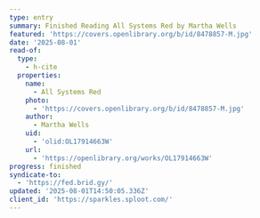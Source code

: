 ```yaml
---
type: entry
summary: Finished Reading All Systems Red by Martha Wells
featured: 'https://covers.openlibrary.org/b/id/8478857-M.jpg'
date: '2025-08-01'
read-of:
  type:
    - h-cite
  properties:
    name:
      - All Systems Red
    photo:
      - 'https://covers.openlibrary.org/b/id/8478857-M.jpg'
    author:
      - Martha Wells
    uid:
      - 'olid:OL17914663W'
    url:
      - 'https://openlibrary.org/works/OL17914663W'
progress: finished
syndicate-to:
  - 'https://fed.brid.gy/'
updated: '2025-08-01T14:50:05.336Z'
client_id: 'https://sparkles.sploot.com/'
---
```


